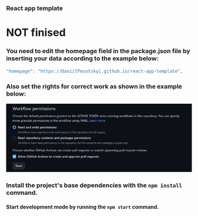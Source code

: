 ### React app template

# NOT finised

### You need to edit the homepage field in the package.json file by inserting your data according to the example below:

```javascript
"homepage": "https://DaniilPesotskyi.github.io/react-app-template",
```

### Also set the rights for correct work as shown in the example below:

<img src='./assets/workflow-perm.jpg' width='650'>

### Install the project's base dependencies with the `npm install` command.

#### Start development mode by running the `npm start` command.